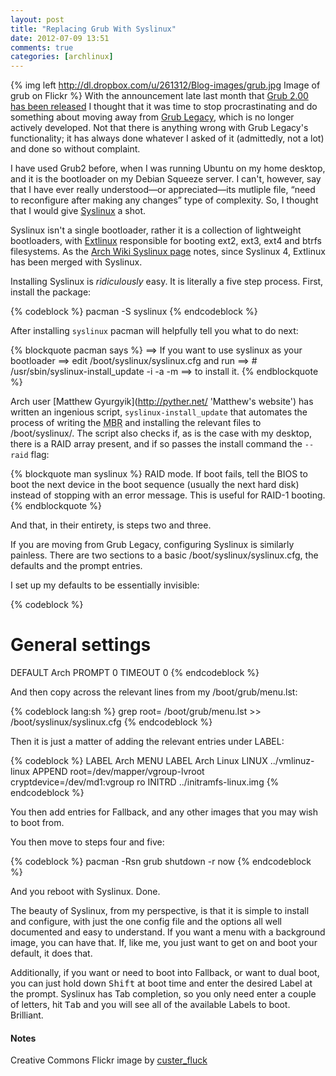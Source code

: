 ```yaml
---
layout: post
title: "Replacing Grub With Syslinux"
date: 2012-07-09 13:51
comments: true
categories: [archlinux]
---
```

{% img left http://dl.dropbox.com/u/261312/Blog-images/grub.jpg Image of grub on Flickr %}
With the announcement late last month that 
[Grub 2.00 has been released](http://lists.gnu.org/archive/html/grub-devel/2012-06/msg00093.html 'Grub ML announcement')
I thought that it was time to stop procrastinating and do something about moving away from
[Grub Legacy](http://www.gnu.org/software/grub/grub-legacy.html 'Gnu Page for Grub Legacy'),
which is no longer actively developed. Not that there is anything wrong with Grub Legacy's 
functionality; it has always done whatever I asked of it (admittedly, not a lot) and done so
without complaint.

I have used Grub2 before, when I was running Ubuntu on my home desktop, and it is the bootloader
on my Debian Squeeze server. I can't, however, say that I have ever really understood—or
appreciated—its mutliple file, “need to reconfigure after making any changes” type of
complexity. So, I thought that I would give 
[Syslinux](http://www.syslinux.org/wiki/index.php/The_Syslinux_Project 'Syslinux Wiki') 
a shot.

Syslinux isn't a single bootloader, rather it is a collection of lightweight bootloaders,
with [Extlinux](http://www.syslinux.org/wiki/index.php/EXTLINUX 'Extlinux page on Syslinux Wiki')
responsible for booting ext2, ext3, ext4 and btrfs filesystems. As the 
[Arch Wiki Syslinux page](https://wiki.archlinux.org/index.php/Syslinux 'The FINE Wiki')
notes, since Syslinux 4, Extlinux has been merged with Syslinux.

Installing Syslinux is *ridiculously* easy. It is literally a five step process. First,
install the package:

{% codeblock %}
pacman -S syslinux
{% endcodeblock %}

After installing `syslinux` pacman will helpfully tell you what to do next:

{% blockquote pacman says %}
==> If you want to use syslinux as your bootloader
==> edit /boot/syslinux/syslinux.cfg and run
==>   # /usr/sbin/syslinux-install_update -i -a -m
==> to install it.
{% endblockquote %}

Arch user [Matthew Gyurgyik](http://pyther.net/ 'Matthew's website') has written an
ingenious script, `syslinux-install_update` that automates the process of writing the 
<acronym title="Master Boot Record">MBR</acronym> and installing the relevant files to 
<span class="file">/boot/syslinux/</span>. The script also checks if, as is the case
with my desktop, there is a RAID array present, and if so passes the install command the
`--raid` flag:

{% blockquote man syslinux %}
RAID mode.  If boot fails, tell the BIOS to boot the next device in the boot sequence (usually the next  hard
disk) instead of stopping with an error message.  This is useful for RAID-1 booting.
{% endblockquote %}

And that, in their entirety, is steps two and three.

If you are moving from Grub Legacy, configuring Syslinux is similarly painless.
There are two sections to a basic  <span class="file">/boot/syslinux/syslinux.cfg</span>,
the defaults and the prompt entries.

I set up my defaults to be essentially invisible:

{% codeblock %}
# General settings                                                              
DEFAULT Arch
PROMPT 0
TIMEOUT 0
{% endcodeblock %}

And then copy across the relevant lines from my <span class="file">/boot/grub/menu.lst</span>:

{% codeblock lang:sh %}
grep root= /boot/grub/menu.lst >> /boot/syslinux/syslinux.cfg
{% endcodeblock %}

Then it is just a matter of adding the relevant entries under LABEL:

{% codeblock %}
LABEL Arch
    MENU LABEL Arch Linux
    LINUX ../vmlinuz-linux
    APPEND root=/dev/mapper/vgroup-lvroot cryptdevice=/dev/md1:vgroup ro
    INITRD ../initramfs-linux.img
{% endcodeblock %}

You then add entries for Fallback, and any other images that you may wish to
boot from.

You then move to steps four and five:

{% codeblock %}
pacman -Rsn grub
shutdown -r now
{% endcodeblock %}

And you reboot with Syslinux. Done.

The beauty of Syslinux, from my perspective, is that it is simple to install
and configure, with just the one config file and the options all well documented
and easy to understand. If you want a menu with a background 
image, you can have that. If, like me, you just want to get on and boot your default,
it does that. 

Additionally, if you want or need to boot into Fallback, or want to dual boot,
you can just hold down <kbd>Shift</kbd> at boot time and enter the desired
Label at the prompt. Syslinux has Tab completion, so you only need enter a
couple of letters, hit <kbd>Tab</kbd> and you will see all of the available
Labels to boot. Brilliant.

#### Notes
Creative Commons Flickr image by 
[custer_fluck](http://www.flickr.com/photos/sgodt/5103674184/)



